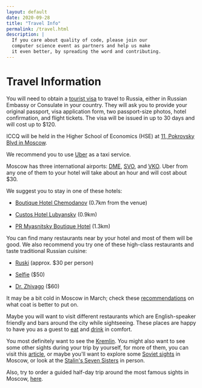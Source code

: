 ```yaml
---
layout: default
date: 2020-09-28
title: "Travel Info"
permalink: /travel.html
description: |
  If you care about quality of code, please join our
  computer science event as partners and help us make
  it even better, by spreading the word and contributing.
---
```


# Travel Information

You will need to obtain a [tourist visa](https://en.wikipedia.org/wiki/Visa_policy_of_Russia)
to travel to Russia, either in Russian Embassy or Consulate in your country.
They will ask you to provide
your original passport, visa application form, two passport-size photos,
hotel confirmation, and flight tickets.
The visa will be issued in up to 30 days and will cost up to $120.

ICCQ will be held in the Higher School of Economics (HSE)
at [11, Pokrovsky Blvd in Moscow](https://goo.gl/maps/B587C4Q8YdBZZ7WT9).

We recommend you to use [Uber](https://www.uber.com/) as a taxi service.

Moscow has three international airports:
[DME](https://www.dme.ru/en/),
[SVO](https://www.svo.aero/en/main),
and
[VKO](http://www.vnukovo.ru/en/).
Uber from any one of them to your hotel will take about an hour
and will cost about $30.

We suggest you to stay in one of these hotels:

  * [Boutique Hotel Chemodanov](https://chemodanov-hotel.ru/en) (0.7km from the venue)

  * [Custos Hotel Lubyansky](https://custoshotels.com/custos-hotel-lubyansky/?lang=en) (0.9km)

  * [PR Myasnitsky Boutique Hotel](https://prhotelgroup.ru/en/) (1.3km)

You can find many restaurants near by your hotel and most of them will be
good. We also recommend you try one of these high-class restaurants and taste
traditional Russian cuisine:

  * [Ruski](http://ruski.354group.com/en/) (approx. $30 per person)

  * [Selfie](https://selfiemoscow.ru/en/) ($50)

  * [Dr. Zhivago](https://drzhivago.ru/en/about) ($60)

It may be a bit cold in Moscow in March; check
these [recommendations](https://www.tripsavvy.com/moscow-in-march-weather-events-and-tips-1501814)
on what coat is better to put on.

Maybe you will want to visit different restaurants which are English-speaker friendly and bars
around the city while sightseeing. These places are happy to have you as a guest to
[eat](https://www.tripsavvy.com/best-inexpensive-moscow-restaurants-and-cafes-1622506) and
[drink](https://www.tripsavvy.com/top-bars-and-pubs-in-moscow-1622465) in comfort.

You most definitely want to see the [Kremlin](https://en.wikipedia.org/wiki/Moscow_Kremlin).
You might also want to see some other sights during your trip by yourself, for more of them,
you can visit this [article](https://www.tripsavvy.com/moscow-must-see-sights-1502282),
or maybe you'll want to explore some [Soviet sights](https://www.tripsavvy.com/soviet-sights-in-moscow-1622455)
in Moscow, or look at the [Stalin's Seven Sisters](https://en.wikipedia.org/wiki/Seven_Sisters_%28Moscow%29)
in person.

Also, try to order a guided half-day trip around the most famous sights in Moscow,
[here](https://www.viator.com/Moscow-tours/Half-day-Tours/d5066-g12-c95).
